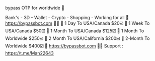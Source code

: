 bypass OTP for worldwide  🧐


Bank's - 3D - Wallet - Crypto - Shopping - Working for all
📶  https://bypassbot.com 🛒🛒
🛒 1 Day To USA/Canada $20☑️
🛒 1 Week To USA/Canada $50☑️
🛒 1 Month To USA/Canada $125☑️
🛒 1 Month To Worldwide  $250☑️
🛒 2 Month To USA/California $200☑️
🛒 2-Month To Worldwide  $400☑️
📶  https://bypassbot.com 🛒🛒
Support : https://t.me/Man22643
